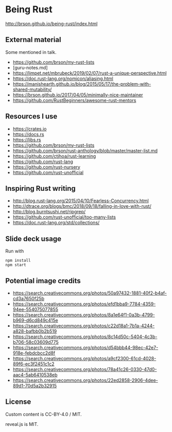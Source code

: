 # Being Rust

http://brson.github.io/being-rust/index.html


## External material

Some mentioned in talk.

- https://github.com/brson/my-rust-lists
- [guru-notes.md]
- https://limpet.net/mbrubeck/2019/02/07/rust-a-unique-perspective.html
- https://doc.rust-lang.org/nomicon/aliasing.html
- https://manishearth.github.io/blog/2015/05/17/the-problem-with-shared-mutability/
- https://brson.github.io/2017/04/05/minimally-nice-maintainer
- https://github.com/RustBeginners/awesome-rust-mentors


## Resources I use

- https://crates.io
- https://docs.rs
- https://libs.rs
- https://github.com/brson/my-rust-lists
- https://github.com/brson/rust-anthology/blob/master/master-list.md
- https://github.com/ctjhoa/rust-learning
- https://github.com/rust-lang
- https://github.com/rust-nursery
- https://github.com/rust-unofficial


## Inspiring Rust writing

- http://blog.rust-lang.org/2015/04/10/Fearless-Concurrency.html
- http://dtrace.org/blogs/bmc/2018/09/18/falling-in-love-with-rust/
- http://blog.burntsushi.net/ripgrep/
- https://github.com/rust-unofficial/too-many-lists
- https://doc.rust-lang.org/std/collections/


## Slide deck usage

Run with

```
npm install
npm start
```


## Potential image credits

- https://search.creativecommons.org/photos/50a97432-1881-40f2-b4af-cd3a7650f25b
- https://search.creativecommons.org/photos/efd1bba9-7784-4359-94ee-554075077855
- https://search.creativecommons.org/photos/8a1e64f1-0a3b-4799-b969-d6cd849c415e
- https://search.creativecommons.org/photos/c22d18a1-7b1a-4244-a828-bafbb0b2b519
- https://search.creativecommons.org/photos/8c14d50c-5404-4c3b-b706-58c03609d775
- https://search.creativecommons.org/photos/d54bbb44-98ec-42e7-918e-febdcbcc2d8f
- https://search.creativecommons.org/photos/a9cf2300-61cd-4028-89f6-ec3f2451c1c2
- https://search.creativecommons.org/photos/78a41c26-0330-47d0-aac4-5ab6410538eb
- https://search.creativecommons.org/photos/22ed2858-2906-4dee-89d1-70d5a2b32915


## License

Custom content is CC-BY-4.0 / MIT.

reveal.js is MIT.

